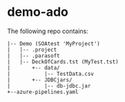 # demo-ado
The following repo contains:

```
|-- Demo (SOAtest 'MyProject')
|   |-- .project
|   |-- .parasoft
|   |-- DeckOfCards.tst (MyTest.tst)
|       +-- data/
|           |-- TestData.csv
|       +-- JDBCjars/
|           |-- db-jdbc.jar
+--azure-pipelines.yaml
```
